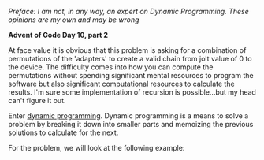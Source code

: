 *Preface: I am not, in any way, an expert on Dynamic Programming. These opinions are my own and may be wrong*

**Advent of Code Day 10, part 2**

At face value it is obvious that this problem is asking for a combination of permutations of the 'adapters' to create a valid chain from jolt value of 0 to the device. The difficulty comes into how you can compute the permutations without spending significant mental resources to program the software but also significant computational resources to calculate the results. I'm sure some implementation of recursion is possible...but my head can't figure it out.

Enter [dynamic programming](https://en.wikipedia.org/wiki/Dynamic_programming). Dynamic programming is a means to solve a problem by breaking it down into smaller parts and memoizing the previous solutions to calculate for the next.

For the problem, we will look at the following example:
